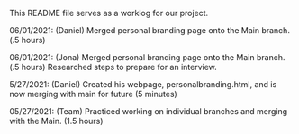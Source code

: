This README file serves as a worklog for our project. 

06/01/2021: (Daniel) Merged personal branding page onto the Main branch.  (.5 hours)

06/01/2021: (Jona) Merged personal branding page onto the Main branch.  (.5 hours)
                    Researched steps to prepare for an interview. 
                    
5/27/2021: (Daniel) Created his webpage, personalbranding.html, and is now merging with main for future (5 minutes)

05/27/2021: (Team) Practiced working on individual branches and merging with the Main.  (1.5 hours)
